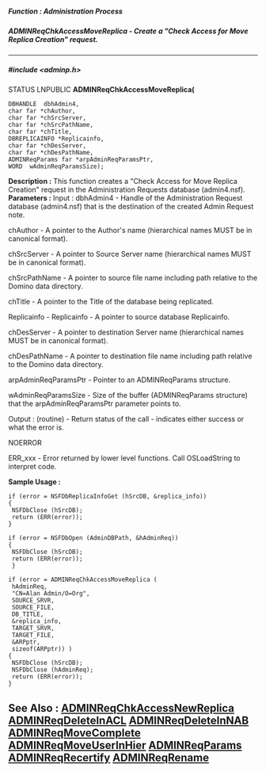 ##### Function : Administration Process
##### ADMINReqChkAccessMoveReplica - Create a "Check Access for Move Replica Creation" request. 
---
##### #include <adminp.h>
STATUS LNPUBLIC **ADMINReqChkAccessMoveReplica(**

	DBHANDLE  dbhAdmin4,
	char far *chAuthor,
	char far *chSrcServer,
	char far *chSrcPathName,
	char far *chTitle,
	DBREPLICAINFO *Replicainfo,
	char far *chDesServer,
	char far *chDesPathName,
	ADMINReqParams far *arpAdminReqParamsPtr,
	WORD  wAdminReqParamsSize);
**Description :**
This function creates a "Check Access for Move Replica Creation" request in the 
Administration Requests database (admin4.nsf). 
**Parameters :**
Input :
dbhAdmin4  -  Handle of the Administration Request database (admin4.nsf) that is the destination of the created Admin Request note.

chAuthor  -  A pointer to the Author's name (hierarchical names MUST be in canonical format).

chSrcServer  -  A pointer to Source Server name (hierarchical names MUST be in canonical format).

chSrcPathName  -  A pointer to source file name including path relative to the Domino data directory.

chTitle  -  A pointer to the Title of the database being replicated.

Replicainfo  -  Replicainfo - A pointer to source database Replicainfo.

chDesServer  -  A pointer to destination Server name (hierarchical names MUST be in canonical format).

chDesPathName  -  A pointer to destination file name including path relative to the Domino data directory.

arpAdminReqParamsPtr  -  Pointer to an ADMINReqParams structure.

wAdminReqParamsSize  -  Size of the buffer (ADMINReqParams structure) that the arpAdminReqParamsPtr parameter points to.

Output :
(routine)  -  Return status of the call - indicates either success or what the error is.

NOERROR

ERR_xxx - Error returned by lower level functions. Call OSLoadString to interpret code.


**Sample Usage :**
```
if (error = NSFDbReplicaInfoGet (hSrcDB, &replica_info))
{
 NSFDbClose (hSrcDB);
 return (ERR(error));
}

if (error = NSFDbOpen (AdminDBPath, &hAdminReq))
{
 NSFDbClose (hSrcDB);
 return (ERR(error));
 }

if (error = ADMINReqChkAccessMoveReplica (
 hAdminReq,
 "CN=Alan Admin/O=Org",
 SOURCE_SRVR,
 SOURCE_FILE,
 DB_TITLE,
 &replica_info,
 TARGET_SRVR,
 TARGET_FILE,
 &ARPptr,
 sizeof(ARPptr)) )
{
 NSFDbClose (hSrcDB);
 NSFDbClose (hAdminReq);
 return (ERR(error));
}
```
**See Also :**
[ADMINReqChkAccessNewReplica](D:/md_files/ADMINReqChkAccessNewReplica.md)
[ADMINReqDeleteInACL](D:/md_files/ADMINReqDeleteInACL.md)
[ADMINReqDeleteInNAB](D:/md_files/ADMINReqDeleteInNAB.md)
[ADMINReqMoveComplete](D:/md_files/ADMINReqMoveComplete.md)
[ADMINReqMoveUserInHier](D:/md_files/ADMINReqMoveUserInHier.md)
[ADMINReqParams](D:/md_files/ADMINReqParams.md)
[ADMINReqRecertify](D:/md_files/ADMINReqRecertify.md)
[ADMINReqRename](D:/md_files/ADMINReqRename.md)
---
